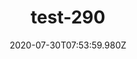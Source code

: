 ---
title: test-290
date: 2020-07-30T07:53:59.980Z
banner_subcontent: asdfsf
category: Case studies
focus: Support for leaders, colleagues and staff
role: Employee
organisation_size: Large (250+ employees)
industry: Law & Legal Services
content: Lorem ipsum dolor sit amet, consectetur adipiscing elit, sed do eiusmod tempor incididunt ut labore et dolore magna aliqua. Ut enim ad minim veniam, quis nostrud exercitation ullamco laboris nisi ut aliquip ex ea commodo consequat. Duis aute irure dolor in reprehenderit in voluptate velit esse cillum dolore eu fugiat nulla pariatur. Excepteur sint occaecat cupidatat non proident, sunt in culpa qui officia deserunt mollit anim id est laborum.
---